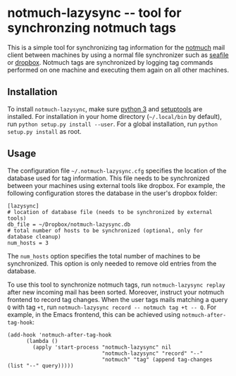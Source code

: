 # notmuch-lazysync -- tool for synchronzing notmuch tags

This is a simple tool for synchronizing tag information for the
[notmuch](http://notmuchmail.org/) mail client between machines by
using a normal file synchronizer such as
[seafile](https://www.seafile.com/en/home/) or
[dropbox](https://www.dropbox.com/). Notmuch tags are synchronized by
logging tag commands performed on one machine and executing them again
on all other machines.

## Installation

To install `notmuch-lazysync`, make sure
[python 3](https://www.python.org/) and
[setuptools](https://pypi.python.org/pypi/setuptools) are installed.
For installation in your home directory (`~/.local/bin` by default),
run `python setup.py install --user`. For a global installation, run
`python setup.py install` as root.

## Usage

The configuration file `~/.notmuch-lazysync.cfg` specifies the
location of the database used for tag information. This file needs to
be synchronized between your machines using external tools like
dropbox. For example, the following configuration stores the database
in the user's dropbox folder:

    [lazysync]
    # location of database file (needs to be synchronized by external tools)
    db_file = ~/Dropbox/notmuch-lazysync.db
    # total number of hosts to be synchronized (optional, only for database cleanup)
    num_hosts = 3

The `num_hosts` option specifies the total number of machines to be
synchronized. This option is only needed to remove old entries from
the database.

To use this tool to synchronize notmuch tags, run `notmuch-lazysync replay`
after new incoming mail has been sorted. Moreover, instruct your notmuch
frontend to record tag changes. When the user tags mails matching a query `Q`
with tag `+t`, run `notmuch-lazysync record -- notmuch tag +t -- Q`. For example,
in the Emacs frontend, this can be achieved using `notmuch-after-tag-hook`:

    (add-hook 'notmuch-after-tag-hook
    	  (lambda ()
    	    (apply 'start-process "notmuch-lazysync" nil
                                  "notmuch-lazysync" "record" "--"
                                  "notmuch" "tag" (append tag-changes (list "--" query)))))

